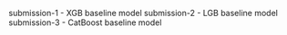 submission-1 - XGB baseline model
submission-2 - LGB baseline model
submission-3 - CatBoost baseline model
